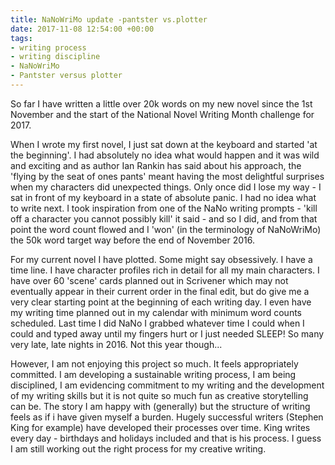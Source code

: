 ```yaml
---
title: NaNoWriMo update -pantster vs.plotter
date: 2017-11-08 12:54:00 +00:00
tags:
- writing process
- writing discipline
- NaNoWriMo
- Pantster versus plotter
---
```


So far I have written a little over 20k words on my new novel since the 1st November and the start of the National Novel Writing Month challenge for 2017.

When I wrote my first novel, I just sat down at the keyboard and started 'at the beginning'.  I had absolutely no idea what would happen and it was wild and exciting and as author Ian Rankin has said about his approach, the 'flying by the seat of ones pants' meant having the most delightful surprises when my characters did unexpected things.  Only once did I lose my way - I sat in front of my keyboard in a state of absolute panic.  I had no idea what to write next. I took inspiration from one of the NaNo writing prompts - 'kill off a character you cannot possibly kill' it said - and so I did, and from that point the word count flowed and I 'won' (in the terminology of NaNoWriMo) the 50k word target way before the end of November 2016.

For my current novel I have plotted.  Some might say obsessively.  I have a time line.  I have character profiles rich in detail for all my main characters. I have over 60 'scene' cards planned out in Scrivener which may not eventually appear in their current order in the final edit, but do give me a very clear starting point at the beginning of each writing day.  I even have my writing time planned out in my calendar with minimum word counts scheduled. Last time I did NaNo I grabbed whatever time I could when I could and typed away until my fingers hurt or I just needed SLEEP!  So many very late, late nights in 2016.  Not this year though...

However, I am not enjoying this project so much.  It feels appropriately committed.  I am developing a sustainable writing process, I am being disciplined, I am evidencing commitment to my writing and the development of my writing skills but it is not quite so much fun as creative storytelling can be.  The story I am happy with (generally) but the structure of writing feels as if i have given myself a burden.  Hugely successful writers (Stephen King for example) have developed their processes over time.  King writes every day - birthdays and holidays included and that is his process. I guess I am still working out the right process for my creative writing. 